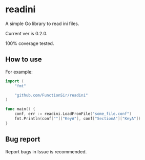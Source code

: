 <!--
 * @Author: FunctionSir
 * @License: AGPLv3
 * @Date: 2025-04-05 23:30:03
 * @LastEditTime: 2025-04-20 22:33:21
 * @LastEditors: FunctionSir
 * @Description: -
 * @FilePath: /readini/README.md
-->
# readini

A simple Go library to read ini files.

Current ver is 0.2.0.

100% coverage tested.

## How to use

For example:

``` go
import (
    "fmt"

    "github.com/FunctionSir/readini"
)

func main() {
    conf, err := readini.LoadFromFile("some_file.conf")
    fmt.Println(conf[""]["KeyA"], conf["SectionA"]["KeyA"])
}
```

## Bug report

Report bugs in Issue is recommended.
